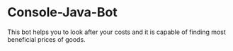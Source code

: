 # Console-Java-Bot
This bot helps you to look after your costs and it is capable of finding most beneficial prices of goods.

